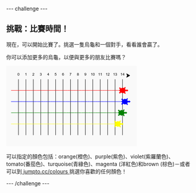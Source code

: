 \--- challenge \---

## 挑戰：比賽時間！

現在，可以開始比賽了。挑選一隻烏龜和一個對手，看看誰會贏了。

你可以添加更多的烏龜，以便與更多的朋友比賽嗎？

![螢幕截圖](images/race-more.png)

可以指定的顏色包括：orange(橙色)、purple(紫色)、violet(紫羅蘭色)、tomato(番茄色)、turquoise(青綠色)、magenta (洋紅色)和brown (棕色)－或者可以到[ jumpto.cc/colours ](http://jumpto.cc/colours)挑選你喜歡的任何顏色！

\--- /challenge \---